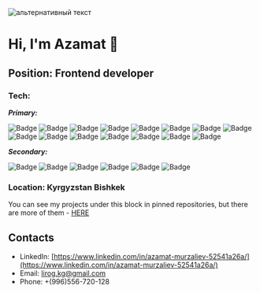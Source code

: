 <img src="https://tenor.com/ru/view/purple-gif-21426908" alt="альтернативный текст">

# Hi, I'm Azamat 👋
## Position: Frontend developer
### Tech:
***Primary:***

![Badge](https://img.shields.io/badge/React-grey?style=for-the-badge&logo=react)
![Badge](https://img.shields.io/badge/Redux-grey?style=for-the-badge&logo=redux)
![Badge](https://img.shields.io/badge/TypeScript-grey?style=for-the-badge&logo=typescript)
![Badge](https://img.shields.io/badge/Next.js-grey?style=for-the-badge&logo=next.js)
![Badge](https://img.shields.io/badge/Node.js-grey?style=for-the-badge&logo=node.js)
![Badge](https://img.shields.io/badge/Express-grey?style=for-the-badge&logo=express)
![Badge](https://img.shields.io/badge/NestJS-grey?style=for-the-badge&logo=nestjs)
![Badge](https://img.shields.io/badge/MongoDB-grey?style=for-the-badge&logo=mongodb)
![Badge](https://img.shields.io/badge/Mongoose-grey?style=for-the-badge&logo=mongoose)
![Badge](https://img.shields.io/badge/MySQL-grey?style=for-the-badge&logo=mysql)
![Badge](https://img.shields.io/badge/PostgreSQL-grey?style=for-the-badge&logo=postgresql)
![Badge](https://img.shields.io/badge/TypeORM-grey?style=for-the-badge&logo=typeorm)
![Badge](https://img.shields.io/badge/HTML5-grey?style=for-the-badge&logo=html5)
![Badge](https://img.shields.io/badge/CSS3-grey?style=for-the-badge&logo=css3)
![Badge](https://img.shields.io/badge/Git-grey?style=for-the-badge&logo=git)
 
***Secondary:***

![Badge](https://img.shields.io/badge/MUI-grey?style=for-the-badge&logo=postgresql)
![Badge](https://img.shields.io/badge/Bootstrap-grey?style=for-the-badge&logo=typeorm)
![Badge](https://img.shields.io/badge/Sass-grey?style=for-the-badge&logo=html5)
![Badge](https://img.shields.io/badge/Scss-grey?style=for-the-badge&logo=css3)
![Badge](https://img.shields.io/badge/BEM-grey?style=for-the-badge&logo=git)
![Badge](https://img.shields.io/badge/Figma-grey?style=for-the-badge&logo=git)
 
### Location: Kyrgyzstan Bishkek

You can see my projects under this block in pinned repositories, but there are more of them - [HERE](https://github.com/Murzaliev-Azamat?tab=repositories)

## Contacts
- LinkedIn: [https://www.linkedin.com/in/azamat-murzaliev-52541a26a/](https://www.linkedin.com/in/azamat-murzaliev-52541a26a/)
- Email: lirog.kg@gmail.com
- Phone: +(996)556-720-128
